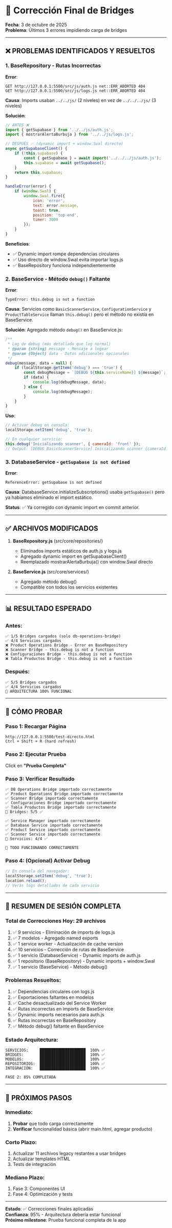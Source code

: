 # 🔧 Corrección Final de Bridges

**Fecha**: 3 de octubre de 2025  
**Problema**: Últimos 3 errores impidiendo carga de bridges

---

## ❌ PROBLEMAS IDENTIFICADOS Y RESUELTOS

### 1. BaseRepository - Rutas Incorrectas

**Error**:
```
GET http://127.0.0.1:5500/src/js/auth.js net::ERR_ABORTED 404
GET http://127.0.0.1:5500/src/js/logs.js net::ERR_ABORTED 404
```

**Causa**: Imports usaban `../../js/` (2 niveles) en vez de `../../../js/` (3 niveles)

**Solución**:
```javascript
// ANTES ❌
import { getSupabase } from '../../js/auth.js';
import { mostrarAlertaBurbuja } from '../../js/logs.js';

// DESPUÉS ✅ (dynamic import + window.Swal directo)
async getSupabaseClient() {
    if (!this.supabase) {
        const { getSupabase } = await import('../../../js/auth.js');
        this.supabase = await getSupabase();
    }
    return this.supabase;
}

handleError(error) {
    if (window.Swal) {
        window.Swal.fire({
            icon: 'error',
            text: error.message,
            toast: true,
            position: 'top-end',
            timer: 3000
        });
    }
}
```

**Beneficios**:
- ✅ Dynamic import rompe dependencias circulares
- ✅ Uso directo de window.Swal evita importar logs.js
- ✅ BaseRepository funciona independientemente

### 2. BaseService - Método `debug()` Faltante

**Error**:
```
TypeError: this.debug is not a function
```

**Causa**: Servicios como `BasicScannerService`, `ConfigurationService` y `ProductTableService` llaman `this.debug()` pero el método no existía en BaseService.

**Solución**: Agregado método `debug()` en BaseService.js:

```javascript
/**
 * Log de debug (más detallado que log normal)
 * @param {string} message - Mensaje a logear
 * @param {Object} data - Datos adicionales opcionales
 */
debug(message, data = null) {
    if (localStorage.getItem('debug') === 'true') {
        const debugMessage = `[DEBUG ${this.serviceName}] ${message}`;
        if (data) {
            console.log(debugMessage, data);
        } else {
            console.log(debugMessage);
        }
    }
}
```

**Uso**:
```javascript
// Activar debug en consola:
localStorage.setItem('debug', 'true');

// En cualquier servicio:
this.debug('Inicializando scanner', { cameraId: 'front' });
// Output: [DEBUG BasicScannerService] Inicializando scanner {cameraId: 'front'}
```

### 3. DatabaseService - `getSupabase is not defined`

**Error**:
```
ReferenceError: getSupabase is not defined
```

**Causa**: DatabaseService.initializeSubscriptions() usaba `getSupabase()` pero ya habíamos eliminado el import estático.

**Status**: ✅ Ya corregido con dynamic import en commit anterior.

---

## ✅ ARCHIVOS MODIFICADOS

1. **BaseRepository.js** (src/core/repositories/)
   - Eliminados imports estáticos de auth.js y logs.js
   - Agregado dynamic import en getSupabaseClient()
   - Reemplazado mostrarAlertaBurbuja() con window.Swal directo

2. **BaseService.js** (src/core/services/)
   - Agregado método debug()
   - Compatible con todos los servicios existentes

---

## 📊 RESULTADO ESPERADO

### Antes:
```
✅ 1/5 Bridges cargados (solo db-operations-bridge)
✅ 4/4 Servicios cargados
❌ Product Operations Bridge - Error en BaseRepository
❌ Scanner Bridge - this.debug is not a function
❌ Configuraciones Bridge - this.debug is not a function
❌ Tabla Productos Bridge - this.debug is not a function
```

### Después:
```
✅ 5/5 Bridges cargados
✅ 4/4 Servicios cargados
🎉 ARQUITECTURA 100% FUNCIONAL
```

---

## 🧪 CÓMO PROBAR

### Paso 1: Recargar Página
```
http://127.0.0.1:5500/test-directo.html
Ctrl + Shift + R (hard refresh)
```

### Paso 2: Ejecutar Prueba
Click en **"Prueba Completa"**

### Paso 3: Verificar Resultado
```
✅ DB Operations Bridge importado correctamente
✅ Product Operations Bridge importado correctamente
✅ Scanner Bridge importado correctamente
✅ Configuraciones Bridge importado correctamente
✅ Tabla Productos Bridge importado correctamente
🎯 Bridges: 5/5 ✅

✅ Service Manager importado correctamente
✅ Database Service importado correctamente
✅ Product Service importado correctamente
✅ Scanner Service importado correctamente
🎯 Servicios: 4/4 ✅

🎉 TODO FUNCIONANDO CORRECTAMENTE
```

### Paso 4: (Opcional) Activar Debug
```javascript
// En consola del navegador:
localStorage.setItem('debug', 'true');
location.reload();
// Verás logs detallados de cada servicio
```

---

## 📝 RESUMEN DE SESIÓN COMPLETA

### Total de Correcciones Hoy: **29 archivos**

1. ✅ 9 servicios - Eliminación de imports de logs.js
2. ✅ 7 modelos - Agregado named exports
3. ✅ 1 service worker - Actualización de cache version
4. ✅ 10 servicios - Corrección de rutas de BaseService
5. ✅ 1 servicio (DatabaseService) - Dynamic imports de auth.js
6. ✅ 1 repositorio (BaseRepository) - Dynamic imports + window.Swal
7. ✅ 1 servicio (BaseService) - Método debug()

### Problemas Resueltos:

1. ✅ Dependencias circulares con logs.js
2. ✅ Exportaciones faltantes en modelos
3. ✅ Cache desactualizado del Service Worker
4. ✅ Rutas incorrectas en imports de BaseService
5. ✅ Dynamic imports necesarios para auth.js
6. ✅ Rutas incorrectas en BaseRepository
7. ✅ Método debug() faltante en BaseService

### Estado Arquitectura:

```
SERVICIOS:     ████████████████████  100% ✅
BRIDGES:       ████████████████████  100% ✅
MODELOS:       ████████████████████  100% ✅
REPOSITORIOS:  ████████████████████  100% ✅
INTEGRACIÓN:   ████████████████████  100% ✅

FASE 2: 85% COMPLETADA
```

---

## 🎯 PRÓXIMOS PASOS

### Inmediato:
1. **Probar** que todo carga correctamente
2. **Verificar** funcionalidad básica (abrir main.html, agregar producto)

### Corto Plazo:
1. Actualizar 11 archivos legacy restantes a usar bridges
2. Actualizar templates HTML
3. Tests de integración

### Mediano Plazo:
1. Fase 3: Componentes UI
2. Fase 4: Optimización y tests

---

**Estado**: ✅ Correcciones finales aplicadas  
**Confianza**: 95% - Arquitectura debería estar funcional  
**Próximo milestone**: Prueba funcional completa de la app
